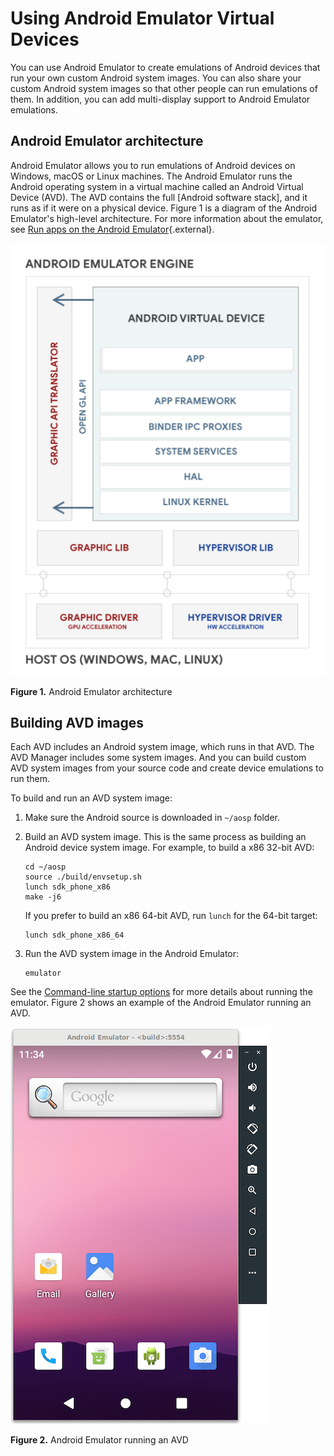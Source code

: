 

Using Android Emulator Virtual Devices
======================================

You can use Android Emulator to create emulations of Android devices
that run your own custom Android system images. You can also share your
custom Android system images so that other people can run emulations of
them. In addition, you can add multi-display support to Android Emulator
emulations.

Android Emulator architecture
-------------------------------------------------------------------------------

Android Emulator allows you to run emulations of Android devices on
Windows, macOS or Linux machines. The Android Emulator runs the Android
operating system in a virtual machine called an Android Virtual Device
(AVD). The AVD contains the full [Android software
stack], and it runs as
if it were on a physical device. Figure 1 is a diagram of the Android
Emulator\'s high-level architecture. For more information about the
emulator, see [Run apps on the Android
Emulator](https://developer.android.com/studio/run/emulator){.external}.

![](./images/emulator-design.png)

**Figure 1.** Android Emulator architecture

Building AVD images
---------------------

Each AVD includes an Android system image, which runs in that AVD. The
AVD Manager includes some system images. And you can build custom AVD
system images from your source code and create device emulations to run
them.


To build and run an AVD system image:

1.  Make sure the Android source is downloaded in `~/aosp` folder.

2.  Build an AVD system image. This is the same process as building an Android device
    system image. For example, to build a x86 32-bit AVD:



    ```
    cd ~/aosp
    source ./build/envsetup.sh
    lunch sdk_phone_x86
    make -j6
    ```

    If you prefer to build an x86 64-bit AVD, run `lunch` for the 64-bit target:

    
    

    ```
    lunch sdk_phone_x86_64
    ```

3.  Run the AVD system image in the Android Emulator:

    
    

    ```
    emulator
    ```

See the [Command-line startup options](https://developer.android.com/studio/run/emulator-commandline#startup-options)
for more details about running the emulator. Figure 2 shows an example
of the Android Emulator running an AVD.

![](./images/emulator-run-ui.png)

**Figure 2.** Android Emulator running an AVD
